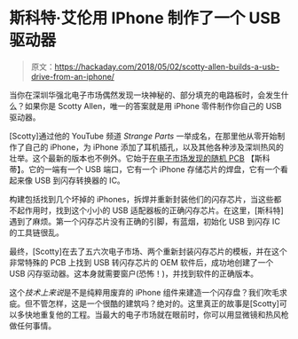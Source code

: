 # 斯科特·艾伦用 IPhone 制作了一个 USB 驱动器

> 原文：<https://hackaday.com/2018/05/02/scotty-allen-builds-a-usb-drive-from-an-iphone/>

当你在深圳华强北电子市场偶然发现一块神秘的、部分填充的电路板时，会发生什么？如果你是 Scotty Allen，唯一的答案就是用 iPhone 零件制作你自己的 USB 驱动器。

[Scotty]通过他的 YouTube 频道 *Strange Parts* 一举成名，在那里他从零开始制作了自己的 iPhone，为 iPhone 添加了耳机插孔，以及其他各种涉及深圳热风的壮举。这个最新的版本也不例外。它始于[在电子市场发现的随机 PCB](https://www.aliexpress.com/item/Newest-Apple-LGA60-SM3267L-usb-3-0-U-disk-control-board-PCB-board-free-crystal-with/32827422131.html) 【斯科蒂】。它的一端有一个 USB 端口，它有一个 iPhone 存储芯片的焊盘，它有一个看起来像 USB 到闪存转换器的 IC。

构建包括找到几个坏掉的 iPhones，拆焊并重新封装他们的闪存芯片，当这些都不起作用时，找到这个小小的 USB 适配器板的正确闪存芯片。在这里，[斯科特]遇到了麻烦。第一个闪存芯片没有正确的引脚，有蓝烟，初始化 USB 到闪存 IC 的工具链很乱。

最终，[Scotty]在去了五六次电子市场、两个重新封装闪存芯片的模板，并在这个非常特殊的 PCB 上找到 USB 转闪存芯片的 OEM 软件后，成功地创建了一个 USB 闪存驱动器。这本身就需要窗户(恐怖！)，并找到软件的正确版本。

这个*技术上来说*是不是纯粹用废弃的 iPhone 组件来建造一个闪存盘？我们吹毛求疵。但不管怎样，这是一个很酷的建筑吗？绝对的。这里真正的故事是[Scotty]可以多快地重复他的工程。当最大的电子市场就在眼前时，你可以用显微镜和热风枪做任何事情。